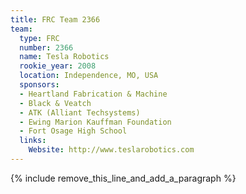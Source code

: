 ```yaml
---
title: FRC Team 2366
team:
  type: FRC
  number: 2366
  name: Tesla Robotics
  rookie_year: 2008
  location: Independence, MO, USA
  sponsors:
  - Heartland Fabrication & Machine
  - Black & Veatch
  - ATK (Alliant Techsystems)
  - Ewing Marion Kauffman Foundation
  - Fort Osage High School
  links:
    Website: http://www.teslarobotics.com
---
```


{% include remove_this_line_and_add_a_paragraph %}